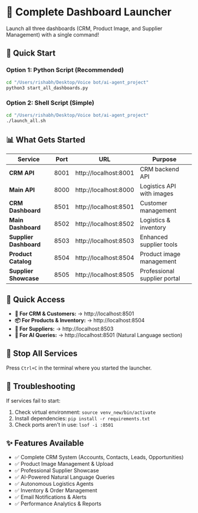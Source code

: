 # 🚀 Complete Dashboard Launcher

Launch all three dashboards (CRM, Product Image, and Supplier Management) with a single command!

## 🎯 Quick Start

### Option 1: Python Script (Recommended)
```bash
cd "/Users/rishabh/Desktop/Voice bot/ai-agent_project"
python3 start_all_dashboards.py
```

### Option 2: Shell Script (Simple)
```bash
cd "/Users/rishabh/Desktop/Voice bot/ai-agent_project"
./launch_all.sh
```

## 📊 What Gets Started

| Service | Port | URL | Purpose |
|---------|------|-----|---------|
| **CRM API** | 8001 | http://localhost:8001 | CRM backend API |
| **Main API** | 8000 | http://localhost:8000 | Logistics API with images |
| **CRM Dashboard** | 8501 | http://localhost:8501 | Customer management |
| **Main Dashboard** | 8502 | http://localhost:8502 | Logistics & inventory |
| **Supplier Dashboard** | 8503 | http://localhost:8503 | Enhanced supplier tools |
| **Product Catalog** | 8504 | http://localhost:8504 | Product image management |
| **Supplier Showcase** | 8505 | http://localhost:8505 | Professional supplier portal |

## 🎯 Quick Access

- **👤 For CRM & Customers:** → http://localhost:8501
- **📦 For Products & Inventory:** → http://localhost:8504
- **🏪 For Suppliers:** → http://localhost:8503
- **🤖 For AI Queries:** → http://localhost:8501 (Natural Language section)

## 🛑 Stop All Services

Press `Ctrl+C` in the terminal where you started the launcher.

## 🔧 Troubleshooting

If services fail to start:
1. Check virtual environment: `source venv_new/bin/activate`
2. Install dependencies: `pip install -r requirements.txt`
3. Check ports aren't in use: `lsof -i :8501`

## ✨ Features Available

- ✅ Complete CRM System (Accounts, Contacts, Leads, Opportunities)
- ✅ Product Image Management & Upload
- ✅ Professional Supplier Showcase
- ✅ AI-Powered Natural Language Queries
- ✅ Autonomous Logistics Agents
- ✅ Inventory & Order Management
- ✅ Email Notifications & Alerts
- ✅ Performance Analytics & Reports
